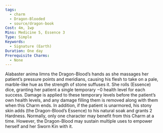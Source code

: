 ```yaml
---
tags:
  - charm
  - Dragon-Blooded
  - source/dragon-book
Cost: 4m, 1wp
Mins: Medicine 5, Essence 3
Type: Simple
Keywords:
  - Signature (Earth)
Duration: One day
Prerequisite Charms:
  - None
---
```

Alabaster anima limns the Dragon-Blood’s hands as she massages her patient’s pressure points and meridians, causing his flesh to take on a pale, marble-like hue as the strength of stone suffuses it. She rolls (Essence) dice, granting her patient a single temporary −0 health level for each success. Damage is applied to these temporary levels before the patient’s own health levels, and any damage filling them is removed along with them when this Charm ends. In addition, if the patient is unarmored, his stony skin adds (the Dragon-Blood’s Essence) to his natural soak and grants 2 Hardness. Normally, only one character may benefit from this Charm at a time. However, the Dragon-Blood may sustain multiple uses to empower herself and her Sworn Kin with it.
